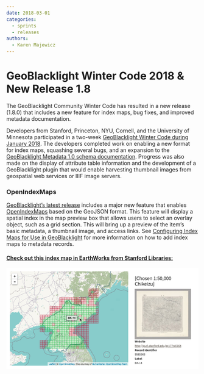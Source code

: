 ```yaml
---
date: 2018-03-01
categories:
  - sprints
  - releases
authors:
  - Karen Majewicz
---
```


# GeoBlacklight Winter Code 2018 & New Release 1.8

The GeoBlacklight Community Winter Code has resulted in a new release (1.8.0) that includes a new feature for index maps, bug fixes, and improved metadata documentation.

<!-- more -->

Developers from Stanford, Princeton, NYU, Cornell, and the University of Minnesota participated in a two-week [GeoBlacklight Winter Code during January 2018](https://github.com/geoblacklight/geoblacklight/projects/1).  The developers completed work on enabling a new format for index maps, squashing several bugs, and an expansion to the [GeoBlacklight Metadata 1.0 schema documentation](https://github.com/geoblacklight/geoblacklight/blob/master/schema/geoblacklight-schema.md). Progress was also made on the display of attribute table information and the development of a GeoBlacklight plugin that would enable harvesting thumbnail images from geospatial web services or IIIF image servers.

### OpenIndexMaps
[GeoBlacklight’s latest release](https://github.com/geoblacklight/geoblacklight/releases/tag/v1.8.0) includes a major new feature that enables [OpenIndexMaps](https://openindexmaps.github.io/) based on the GeoJSON format. This feature will display a spatial index in the map preview box that allows users to select an overlay object, such as a grid section. This will bring up a preview of the item’s basic metadata, a thumbnail image, and access links. See [Configuring Index Maps for Use in GeoBlacklight](https://geoblacklight.org/guides.html#configuring-index-maps-for-use-in-geoblacklight) for more information on how to add index maps to metadata records.

#### [Check out this index map in EarthWorks from Stanford Libraries:](https://earthworks.stanford.edu/catalog/stanford-ts545zc6250)
[![indexMap](blog-images/indexMap.png)](https://earthworks.stanford.edu/catalog/stanford-ts545zc6250)
